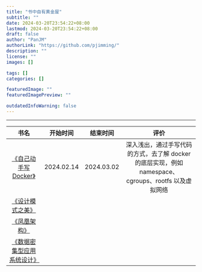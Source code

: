 ```yaml
---
title: "书中自有黄金屋"
subtitle: ""
date: 2024-03-20T23:54:22+08:00
lastmod: 2024-03-20T23:54:22+08:00
draft: false
author: "PanJM"
authorLink: "https://github.com/pjimming/"
description: ""
license: ""
images: []

tags: []
categories: []

featuredImage: ""
featuredImagePreview: ""

outdatedInfoWarning: false
---
```


<!--more-->

---

|                                  书名                                   |  开始时间  |  结束时间  |                                                 评价                                                 |
| :---------------------------------------------------------------------: | :--------: | :--------: | :--------------------------------------------------------------------------------------------------: |
|   [《自己动手写 Docker》](https://book.douban.com/subject/27082348/)    | 2024.02.14 | 2024.03.02 | 深入浅出，通过手写代码的方式，去了解 docker 的底层实现，例如 namespace、cgroups、rootfs 以及虚拟网络 |
|      [《设计模式之美》](https://book.douban.com/subject/35919931/)      |            |            |                                                                                                      |
|        [《凤凰架构》](https://book.douban.com/subject/35492898/)        |            |            |                                                                                                      |
| [《数据密集型应用系统设计》](https://book.douban.com/subject/30329536/) |            |            |                                                                                                      |
